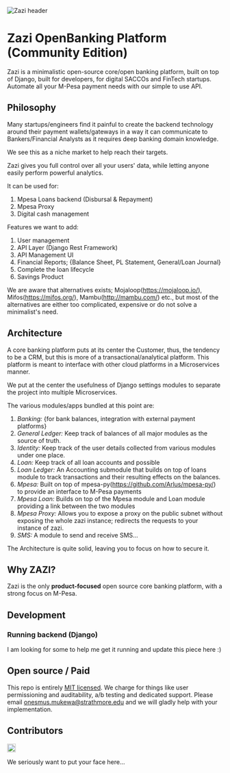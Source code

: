 ![Zazi header](https://zazi-assets.s3.us-east-1.amazonaws.com/zazi.png)

# Zazi OpenBanking Platform (Community Edition)

Zazi is a minimalistic open-source core/open banking platform, built on top of Django, built for developers, for digital SACCOs and FinTech startups. Automate all your M-Pesa payment needs with our simple to use API.

## Philosophy

Many startups/engineers find it painful to create the backend technology around their payment wallets/gateways in a way it can communicate to Bankers/Financial Analysts as it requires deep banking domain knowledge.

We see this as a niche market to help reach their targets.

Zazi gives you full control over all your users' data, while letting anyone easily perform powerful analytics.

It can be used for:
1. Mpesa Loans backend (Disbursal & Repayment)
2. Mpesa Proxy
3. Digital cash management

Features we want to add:
1. User management
2. API Layer (Django Rest Framework)
2. API Management UI
3. Financial Reports; {Balance Sheet, PL Statement, General/Loan Journal}
4. Complete the loan lifecycle
5. Savings Product

We are aware that alternatives exists; Mojaloop(https://mojaloop.io/), Mifos(https://mifos.org/), Mambu(http://mambu.com/) etc., but most of the alternatives are either too complicated, expensive or do not solve a minimalist's need.

## Architecture

A core banking platform puts at its center the Customer, thus, the tendency to be a CRM, but this is more of a transactional/analytical platform. This platform is meant to interface with other cloud platforms in a Microservices manner.

We put at the center the usefulness of Django settings modules to separate the project into multiple Microservices. 

The various modules/apps bundled at this point are:
1. *Banking:* {for bank balances, integration with external payment platforms}
2. *General Ledger:* Keep track of balances of all major modules as the source of truth.
3. *Identity:* Keep track of the user details collected from various modules under one place.
4. *Loan:* Keep track of all loan accounts and possible
5. *Loan Ledger:* An Accounting submodule that builds on top of loans module to track transactions and their resulting effects on the balances.
6. *Mpesa:* Built on top of mpesa-py(https://github.com/Arlus/mpesa-py/) to provide an interface to M-Pesa payments
7. *Mpesa Loan:* Builds on top of the Mpesa module and Loan module providing a link between the two modules
8. *Mpesa Proxy:* Allows you to expose a proxy on the public subnet without exposing the whole zazi instance; redirects the requests to your instance of zazi.
9. *SMS:* A module to send and receive SMS...

The Architecture is quite solid, leaving you to focus on how to secure it.

## Why ZAZI?

Zazi is the only <strong>product-focused</strong> open source core banking platform, with a strong focus on M-Pesa.


## Development

### Running backend (Django)
I am looking for some to help me get it running and update this piece here :)

## Open source / Paid

This repo is entirely [MIT licensed](/LICENSE). We charge for things like user permissioning and auditability, a/b testing and dedicated support. Please email onesmus.mukewa@strathmore.edu and we will gladly help with your implementation.

## Contributors

[//]: contributor-faces
<a href="https://github.com/kanarelo"><img src="https://lh3.googleusercontent.com/-dBP-MEEYWBo/AAAAAAAAAAI/AAAAAAAAAAA/BNaDPKkcWow/s72-c-k/photo.jpg" title="kanarelo" width="20" height="20"></a>

We seriously want to put your face here...